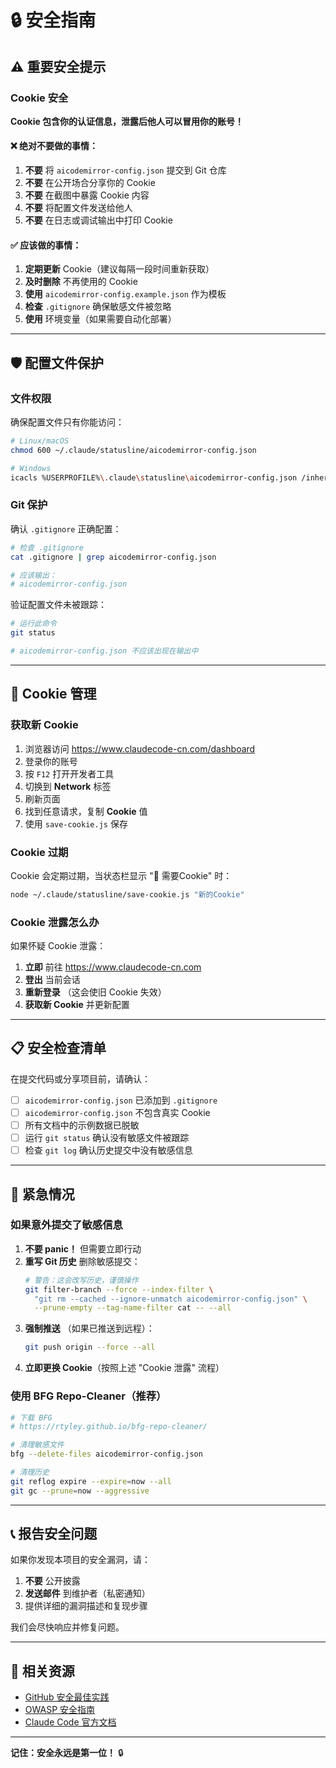 # 🔒 安全指南

## ⚠️ 重要安全提示

### Cookie 安全

**Cookie 包含你的认证信息，泄露后他人可以冒用你的账号！**

#### ❌ 绝对不要做的事情：

1. **不要** 将 `aicodemirror-config.json` 提交到 Git 仓库
2. **不要** 在公开场合分享你的 Cookie
3. **不要** 在截图中暴露 Cookie 内容
4. **不要** 将配置文件发送给他人
5. **不要** 在日志或调试输出中打印 Cookie

#### ✅ 应该做的事情：

1. **定期更新** Cookie（建议每隔一段时间重新获取）
2. **及时删除** 不再使用的 Cookie
3. **使用** `aicodemirror-config.example.json` 作为模板
4. **检查** `.gitignore` 确保敏感文件被忽略
5. **使用** 环境变量（如果需要自动化部署）

---

## 🛡️ 配置文件保护

### 文件权限

确保配置文件只有你能访问：

```bash
# Linux/macOS
chmod 600 ~/.claude/statusline/aicodemirror-config.json

# Windows
icacls %USERPROFILE%\.claude\statusline\aicodemirror-config.json /inheritance:r /grant:r "%USERNAME%:F"
```

### Git 保护

确认 `.gitignore` 正确配置：

```bash
# 检查 .gitignore
cat .gitignore | grep aicodemirror-config.json

# 应该输出：
# aicodemirror-config.json
```

验证配置文件未被跟踪：

```bash
# 运行此命令
git status

# aicodemirror-config.json 不应该出现在输出中
```

---

## 🔐 Cookie 管理

### 获取新 Cookie

1. 浏览器访问 https://www.claudecode-cn.com/dashboard
2. 登录你的账号
3. 按 `F12` 打开开发者工具
4. 切换到 **Network** 标签
5. 刷新页面
6. 找到任意请求，复制 **Cookie** 值
7. 使用 `save-cookie.js` 保存

### Cookie 过期

Cookie 会定期过期，当状态栏显示 "🍪 需要Cookie" 时：

```bash
node ~/.claude/statusline/save-cookie.js "新的Cookie"
```

### Cookie 泄露怎么办

如果怀疑 Cookie 泄露：

1. **立即** 前往 https://www.claudecode-cn.com
2. **登出** 当前会话
3. **重新登录** （这会使旧 Cookie 失效）
4. **获取新 Cookie** 并更新配置

---

## 📋 安全检查清单

在提交代码或分享项目前，请确认：

- [ ] `aicodemirror-config.json` 已添加到 `.gitignore`
- [ ] `aicodemirror-config.json` 不包含真实 Cookie
- [ ] 所有文档中的示例数据已脱敏
- [ ] 运行 `git status` 确认没有敏感文件被跟踪
- [ ] 检查 `git log` 确认历史提交中没有敏感信息

---

## 🚨 紧急情况

### 如果意外提交了敏感信息

1. **不要 panic！** 但需要立即行动
2. **重写 Git 历史** 删除敏感提交：
   ```bash
   # 警告：这会改写历史，谨慎操作
   git filter-branch --force --index-filter \
     "git rm --cached --ignore-unmatch aicodemirror-config.json" \
     --prune-empty --tag-name-filter cat -- --all
   ```
3. **强制推送** （如果已推送到远程）：
   ```bash
   git push origin --force --all
   ```
4. **立即更换 Cookie**（按照上述 "Cookie 泄露" 流程）

### 使用 BFG Repo-Cleaner（推荐）

```bash
# 下载 BFG
# https://rtyley.github.io/bfg-repo-cleaner/

# 清理敏感文件
bfg --delete-files aicodemirror-config.json

# 清理历史
git reflog expire --expire=now --all
git gc --prune=now --aggressive
```

---

## 📞 报告安全问题

如果你发现本项目的安全漏洞，请：

1. **不要** 公开披露
2. **发送邮件** 到维护者（私密通知）
3. 提供详细的漏洞描述和复现步骤

我们会尽快响应并修复问题。

---

## 🔗 相关资源

- [GitHub 安全最佳实践](https://docs.github.com/en/code-security)
- [OWASP 安全指南](https://owasp.org/)
- [Claude Code 官方文档](https://docs.claude.com/claude-code)

---

**记住：安全永远是第一位！** 🔒
